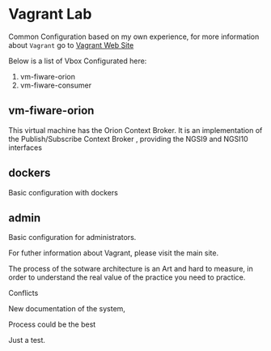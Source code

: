 # Vagrant Lab

Common Configuration based on my own experience, for more information about `Vagrant` go to [Vagrant Web Site](https://www.vagrantup.com/)

Below is a list of Vbox Configurated here:

1. vm-fiware-orion
2. vm-fiware-consumer

## vm-fiware-orion

This virtual machine has the Orion Context Broker. It is an implementation of the Publish/Subscribe Context Broker , providing the NGSI9 and NGSI10 interfaces 


## dockers

Basic configuration with dockers

## admin

Basic configuration for administrators.

For futher information about Vagrant, please visit the main site.

The process of the sotware architecture is an Art and hard to measure, in order to understand the real value of the practice you need to practice.

Conflicts

New documentation of the system,

Process could be the best 

Just a test.
